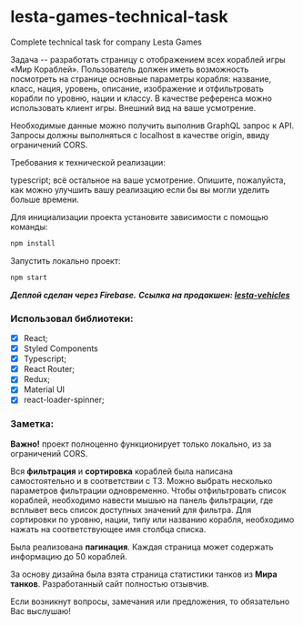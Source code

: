 # lesta-games-technical-task
Complete technical task for company Lesta Games

Задача -- разработать страницу с отображением всех кораблей игры «Мир Кораблей». Пользователь должен иметь возможность посмотреть на странице основные параметры корабля: название, класс, нация, уровень, описание, изображение и отфильтровать корабли по уровню, нации и классу. В качестве референса можно использовать клиент игры. Внешний вид на ваше усмотрение.

Необходимые данные можно получить выполнив GraphQL запрос к API. Запросы должны выполняться с localhost в качестве origin, ввиду ограничений CORS.

Требования к технической реализации:

typescript;
всё остальное на ваше усмотрение.
Опишите, пожалуйста, как можно улучшить вашу реализацию если бы вы могли уделить больше времени.

Для инициализации проекта установите зависимости с помощью команды:

```sh
npm install
```

Запустить локально проект:

```sh
npm start
```

**_Деплой сделан через Firebase._**
**_Ссылка на продакшен: [lesta-vehicles](https://lestagames-87d3f.web.app/)_**

### Использовал библиотеки:

- [x] React;
- [x] Styled Components
- [x] Typescript;
- [x] React Router;
- [x] Redux;
- [x] Material UI
- [x] react-loader-spinner;

### Заметка:

**Важно!** проект полноценно функционирует только локально, из за ограничений CORS.

Вся **фильтрация** и **сортировка** кораблей была написана самостоятельно и в соответствии с ТЗ.
Можно выбрать несколько параметров фильтрации одновременно. Чтобы отфильтровать список кораблей, необходимо навести мышью на панель фильтрации, где всплывет весь список доступных значений для фильтра. 
Для сортировки по уровню, нации, типу или названию корабля, необходимо нажать на соответствующее имя столбца списка. 

Была реализована **пагинация**. Каждая страница может содержать информацию до 50 кораблей. 

За основу дизайна была взята страница статистики танков из **Мира танков**. Разработанный сайт полностью отзывчив.

Если возникнут вопросы, замечания или предложения, то обязательно Вас выслушаю!

